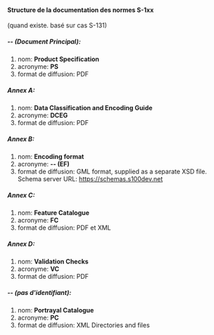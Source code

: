 #### **Structure de la documentation des normes S-1xx**

(quand existe. basé sur cas S-131)

##### **\-- (Document Principal)**:

1. nom: **Product Specification**
2. acronyme: **PS**
3. format de diffusion: PDF

##### **Annex A**:

1. nom: **Data Classification and Encoding Guide**
2. acronyme: **DCEG**
3. format de diffusion: PDF

##### **Annex B**:

1. nom: **Encoding format**
2. acronyme: **\-- (EF)**
3. format de diffusion: GML format, supplied as a separate XSD file. Schema server URL: <https://schemas.s100dev.net>

##### **Annex C**:

1. nom: **Feature Catalogue**
2. acronyme: **FC**
3. format de diffusion: PDF et XML

##### **Annex D**:

1. nom: **Validation Checks**
2. acronyme: **VC**
3. format de diffusion: PDF

##### **\-- (pas d'identifiant)**:

1. nom: **Portrayal Catalogue**
2. acronyme: **PC**
3. format de diffusion: XML Directories and files